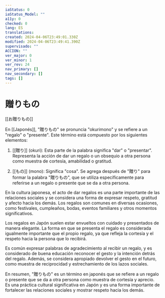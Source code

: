 ```yaml
---
iaStatus: 0
iaStatus_Model: ""
a11y: 0
checked: 0
lang: ES
translations: 
created: 2024-04-06T23:49:01.330Z
modified: 2024-04-06T23:49:41.390Z
supervisado: ""
ACCION: ""
ver_major: 0
ver_minor: 1
ver_rev: 24
nav_primary: []
nav_secondary: []
tags: []
---
```

# 贈りもの

[[お贈りもの]]

En [[Japonés]], "贈りもの" se pronuncia "okurimono" y se refiere a un "regalo" o "presente". Este término está compuesto por los siguientes elementos:

1. [[贈り]] (okuri): Esta parte de la palabra significa "dar" o "presentar". Representa la acción de dar un regalo o un obsequio a otra persona como muestra de cortesía, amabilidad o gratitud.
    
2. [[もの]] (mono): Significa "cosa". Se agrega después de "贈り" para formar la palabra "贈りもの", que se utiliza específicamente para referirse a un regalo o presente que se da a otra persona.
    

En la cultura japonesa, el acto de dar regalos es una parte importante de las relaciones sociales y se considera una forma de expresar respeto, gratitud y afecto hacia los demás. Los regalos son comunes en diversas ocasiones, como festivales, cumpleaños, bodas, eventos familiares y otros momentos significativos.

Los regalos en Japón suelen estar envueltos con cuidado y presentados de manera elegante. La forma en que se presenta el regalo es considerada igualmente importante que el propio regalo, ya que refleja la cortesía y el respeto hacia la persona que lo recibirá.

Es común expresar palabras de agradecimiento al recibir un regalo, y es considerado de buena educación reconocer el gesto y la intención detrás del regalo. Además, se considera apropiado devolver el gesto en el futuro, como muestra de reciprocidad y estrechamiento de los lazos sociales.

En resumen, "贈りもの" es un término en japonés que se refiere a un regalo o presente que se da a otra persona como muestra de cortesía y aprecio. Es una práctica cultural significativa en Japón y es una forma importante de fortalecer las relaciones sociales y mostrar respeto hacia los demás.